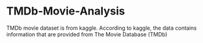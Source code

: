 # TMDb-Movie-Analysis
TMDb movie dataset is from kaggle. According to kaggle, the data contains information that are provided from The Movie Database (TMDb)
